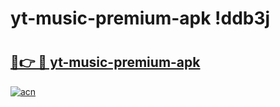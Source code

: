 # yt-music-premium-apk !ddb3j

# <h2><a href="https://syjcxq.esa.edu.pl?title=yt-music-premium-apk&ref=ddb3j">🔗👉 🔴 yt-music-premium-apk</a></h2>

[![acn](https://github.com/user-attachments/assets/0f9c940e-d8b0-45ae-aac7-cd30a18b3e1c)](https://syjcxq.esa.edu.pl?title=yt-music-premium-apk&ref=ddb3j)

